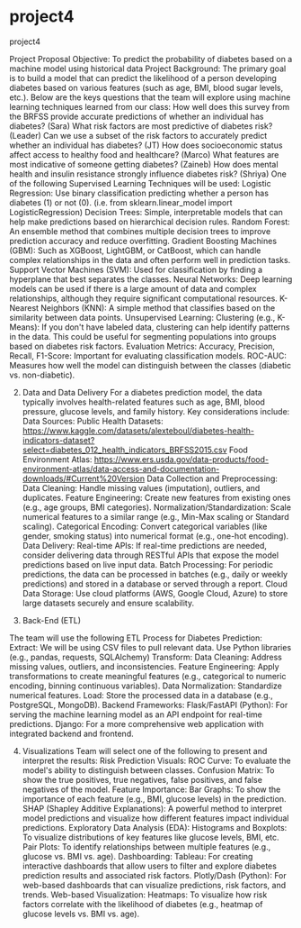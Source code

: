 # project4
project4

Project Proposal Objective: To predict the probability of diabetes based on a machine model using historical data
 Project Background: The primary goal is to build a model that can predict the likelihood of a person developing diabetes based on various features (such as age, BMI, blood sugar levels, etc.). Below are the keys questions that the team will explore using machine learning techniques learned from our class:
How well does this survey from the BRFSS provide accurate predictions of whether an individual has diabetes? (Sara)
What risk factors are most predictive of diabetes risk? (Leader)
Can we use a subset of the risk factors to accurately predict whether an individual has diabetes? (JT)
How does socioeconomic status affect access to healthy food and healthcare? (Marco)
What features are most indicative of someone getting diabetes? (Zaineb)
How does mental health and insulin resistance strongly influence diabetes risk? (Shriya)
One of the following Supervised Learning Techniques will be used:
Logistic Regression: Use binary classification predicting whether a person has diabetes (1) or not (0). (i.e. from sklearn.linear_model import LogisticRegression)
Decision Trees: Simple, interpretable models that can help make predictions based on hierarchical decision rules.
Random Forest: An ensemble method that combines multiple decision trees to improve prediction accuracy and reduce overfitting.
Gradient Boosting Machines (GBM): Such as XGBoost, LightGBM, or CatBoost, which can handle complex relationships in the data and often perform well in prediction tasks.
Support Vector Machines (SVM): Used for classification by finding a hyperplane that best separates the classes.
Neural Networks: Deep learning models can be used if there is a large amount of data and complex relationships, although they require significant computational resources.
K-Nearest Neighbors (KNN): A simple method that classifies based on the similarity between data points.
Unsupervised Learning:
Clustering (e.g., K-Means): If you don't have labeled data, clustering can help identify patterns in the data. This could be useful for segmenting populations into groups based on diabetes risk factors.
Evaluation Metrics:
Accuracy, Precision, Recall, F1-Score: Important for evaluating classification models.
ROC-AUC: Measures how well the model can distinguish between the classes (diabetic vs. non-diabetic).

2. Data and Data Delivery
For a diabetes prediction model, the data typically involves health-related features such as age, BMI, blood pressure, glucose levels, and family history. Key considerations include:
Data Sources:
Public Health Datasets: https://www.kaggle.com/datasets/alexteboul/diabetes-health-indicators-dataset?select=diabetes_012_health_indicators_BRFSS2015.csv
Food Environment Atlas: https://www.ers.usda.gov/data-products/food-environment-atlas/data-access-and-documentation-downloads/#Current%20Version
Data Collection and Preprocessing:
Data Cleaning: Handle missing values (imputation), outliers, and duplicates.
Feature Engineering: Create new features from existing ones (e.g., age groups, BMI categories).
Normalization/Standardization: Scale numerical features to a similar range (e.g., Min-Max scaling or Standard scaling).
Categorical Encoding: Convert categorical variables (like gender, smoking status) into numerical format (e.g., one-hot encoding).
Data Delivery:
Real-time APIs: If real-time predictions are needed, consider delivering data through RESTful APIs that expose the model predictions based on live input data.
Batch Processing: For periodic predictions, the data can be processed in batches (e.g., daily or weekly predictions) and stored in a database or served through a report.
Cloud Data Storage: Use cloud platforms (AWS, Google Cloud, Azure) to store large datasets securely and ensure scalability.

4. Back-End (ETL)

The team will use the following ETL Process for Diabetes Prediction:
Extract:
We will be using CSV files to pull relevant data.
Use Python libraries (e.g., pandas, requests, SQLAlchemy)
Transform:
Data Cleaning: Address missing values, outliers, and inconsistencies.
Feature Engineering: Apply transformations to create meaningful features (e.g., categorical to numeric encoding, binning continuous variables).
Data Normalization: Standardize numerical features.
Load:
Store the processed data in a database (e.g., PostgreSQL, MongoDB).
Backend Frameworks:
Flask/FastAPI (Python): For serving the machine learning model as an API endpoint for real-time predictions.
Django: For a more comprehensive web application with integrated backend and frontend.

4. Visualizations
Team will select one of the following to present and interpret the results:
Risk Prediction Visuals:
ROC Curve: To evaluate the model's ability to distinguish between classes.
Confusion Matrix: To show the true positives, true negatives, false positives, and false negatives of the model.
Feature Importance:
Bar Graphs: To show the importance of each feature (e.g., BMI, glucose levels) in the prediction.
SHAP (Shapley Additive Explanations): A powerful method to interpret model predictions and visualize how different features impact individual predictions.
Exploratory Data Analysis (EDA):
Histograms and Boxplots: To visualize distributions of key features like glucose levels, BMI, etc.
Pair Plots: To identify relationships between multiple features (e.g., glucose vs. BMI vs. age).
Dashboarding:
Tableau: For creating interactive dashboards that allow users to filter and explore diabetes prediction results and associated risk factors.
Plotly/Dash (Python): For web-based dashboards that can visualize predictions, risk factors, and trends.
Web-based Visualization:
Heatmaps: To visualize how risk factors correlate with the likelihood of diabetes (e.g., heatmap of glucose levels vs. BMI vs. age).



